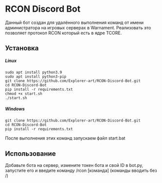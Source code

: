 # RCON Discord Bot

Данный бот создан для удалённого выполнения команд от имени администратора на игровых серверах в Warnament. Реализовать это позволяет протокол RCON который есть в ядре TCORE.

## Установка
##### Linux
```
sudo apt install python3.9
sudo apt install python3-pip
git clone https://github.com/Explorer-art/RCON-Discord-Bot.git
cd RCON-Discord-Bot
pip install -r requirements.txt
chmod +x start.sh
./start.sh
```


##### Windows
```
git clone https://github.com/Explorer-art/RCON-Discord-Bot.git
cd RCON-Discord-Bot
pip install -r requirements.txt
```
После выполнения этих команд запускаем файл start.bat

## Использование
Добавьте бота на сервер, измените токен бота и свой ID в bot.py, запустите его и введите команду /rcon [команда] (команды вводить без /)

